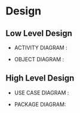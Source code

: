 # Design

## Low Level Design 
* ACTIVITY DIAGRAM :


* OBJECT DIAGRAM :


## High Level Design 
* USE CASE DIAGRAM :


* PACKAGE DIAGRAM:
